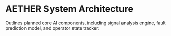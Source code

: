 # AETHER System Architecture

Outlines planned core AI components, including signal analysis engine, fault prediction model, and operator state tracker.
